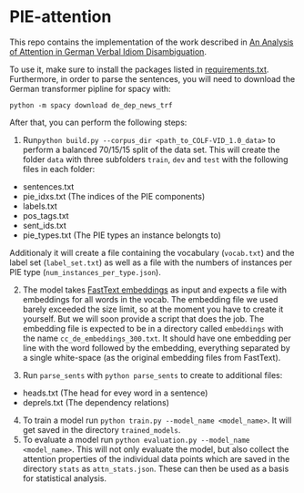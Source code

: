 # PIE-attention

This repo contains the implementation of the work described in [An Analysis of Attention in German Verbal Idiom Disambiguation](http://www.lrec-conf.org/proceedings/lrec2022/workshops/MWE/pdf/2022.mwe2022-1.5.pdf).

To use it, make sure to install the packages listed in [requirements.txt](https://github.com/rafehr/PIE-attention/blob/main/requirements.txt). Furthermore, in order to parse the sentences, you will need to download the German transformer pipline for spacy with:

```python -m spacy download de_dep_news_trf```

After that, you can perform the following steps:

1. Run```python build.py --corpus_dir <path_to_COLF-VID_1.0_data>``` to perform a balanced 70/15/15 split of the data set. This will create the folder ```data``` with three subfolders ```train```, ```dev``` and ```test``` with the following files in each folder: 

- sentences.txt
- pie_idxs.txt (The indices of the PIE components)
- labels.txt
- pos_tags.txt
- sent_ids.txt
- pie_types.txt (The PIE types an instance belongts to)

Additionaly it will create a file containing the vocabulary (```vocab.txt```) and the label set (```label_set.txt```) as well as a file with the numbers of instances per PIE type (```num_instances_per_type.json```).

2. The model takes [FastText embeddings](https://fasttext.cc/docs/en/crawl-vectors.html) as input and expects a file with embeddings for all words in the vocab. The embedding file we used barely exceeded  the size limit, so at the moment you have to create it yourself. But we will soon provide a script that does the job. The embedding file is expected to be in a directory called ```embeddings``` with the name ```cc_de_embeddings_300.txt```. It should have one embedding per line with the word followed by the embedding, everything separated by a single white-space (as the original embedding files from FastText).

3. Run ```parse_sents``` with ```python parse_sents``` to create to additional files:

- heads.txt (The head for evey word in a sentence)
- deprels.txt (The dependency relations)

4. To train a model run ```python train.py --model_name <model_name>```. It will get saved in the directory ```trained_models```.
5. To evaluate a model run ```python evaluation.py --model_name <model_name>```. This will not only evaluate the model, but also collect the attention properties of the individual data points which are saved in the directory ```stats``` as ```attn_stats.json```. These can then be used as a basis for statistical analysis. 
